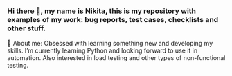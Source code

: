 ### Hi there 👋, my name is Nikita, this is my repository with examples of my work: bug reports, test cases, checklists and other stuff. 
💬 About me: Obsessed with learning something new and developing my skills.
I’m currently learning Python and looking forward to use it in automation.
Also interested in load testing and other types of non-functional testing.


<!--
**NikitaSkl/NikitaSkl** is a ✨ _special_ ✨ repository because its `README.md` (this file) appears on your GitHub profile.

Here are some ideas to get you started:

- 🔭 I’m currently working on ...
- 🌱 I’m currently learning ...
- 👯 I’m looking to collaborate on ...
- 🤔 I’m looking for help with ...
- 💬 Ask me about ...
- 📫 How to reach me: ...
- 😄 Pronouns: ...
- ⚡ Fun fact: ...
-->
